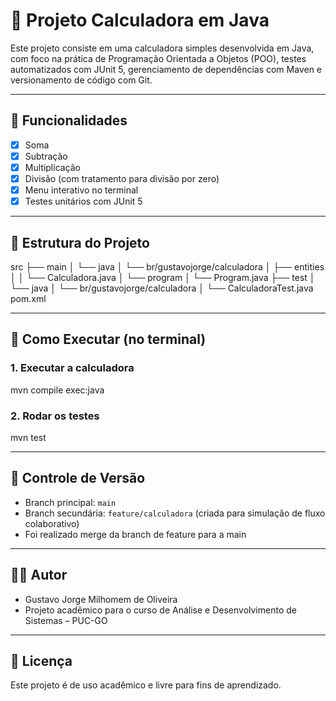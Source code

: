 # 🧮 Projeto Calculadora em Java

Este projeto consiste em uma calculadora simples desenvolvida em Java, com foco na prática de Programação Orientada a Objetos (POO), testes automatizados com JUnit 5, gerenciamento de dependências com Maven e versionamento de código com Git.

---

## 📌 Funcionalidades

- [x] Soma
- [x] Subtração
- [x] Multiplicação
- [x] Divisão (com tratamento para divisão por zero)
- [x] Menu interativo no terminal
- [x] Testes unitários com JUnit 5

---

## 📂 Estrutura do Projeto

src
├── main
│ └── java
│ └── br/gustavojorge/calculadora
│ ├── entities
│ │ └── Calculadora.java
│ └── program
│ └── Program.java
├── test
│ └── java
│ └── br/gustavojorge/calculadora
│ └── CalculadoraTest.java
pom.xml

---

## 🚀 Como Executar (no terminal)

### 1. Executar a calculadora

mvn compile exec:java

### 2. Rodar os testes

mvn test

---

## 🔀 Controle de Versão

- Branch principal: `main`
- Branch secundária: `feature/calculadora` (criada para simulação de fluxo colaborativo)
- Foi realizado merge da branch de feature para a main

---

## 👨‍💻 Autor

- Gustavo Jorge Milhomem de Oliveira
- Projeto acadêmico para o curso de Análise e Desenvolvimento de Sistemas – PUC-GO

---

## 📝 Licença

Este projeto é de uso acadêmico e livre para fins de aprendizado.
